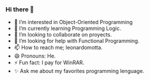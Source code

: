 ### Hi there 👋 
- 👀 I’m interested in Object-Oriented Programming
- 🌱 I’m currently learning Programming Logic.
- 💞️ I’m looking to collaborate on proyects.
- 👋 I’m looking for help with Functional Programming.
- 📫 How to reach me; leonardomotta.
- 😄 Pronouns: He.
- ⚡ Fun fact: I pay for WinRAR.
- ✨ Ask me about my favorites programming lenguage.



